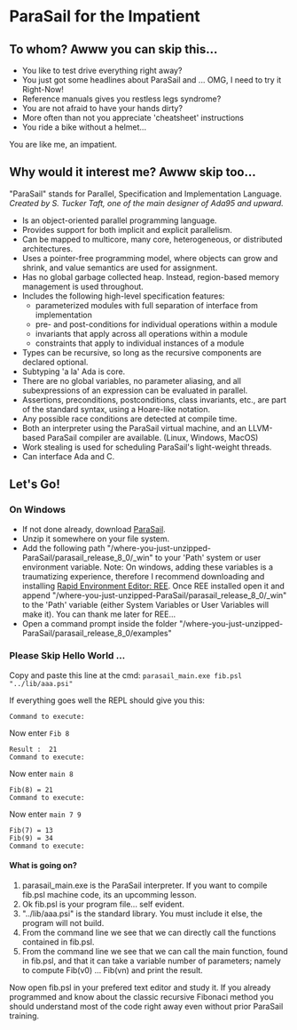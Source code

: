 # ParaSail for the Impatient

## To whom? Awww you can skip this...

- You like to test drive everything right away? 
- You just got some headlines about ParaSail and ... OMG, I need to try it Right-Now! 
- Reference manuals gives you restless legs syndrome? 
- You are not afraid to have your hands dirty?
- More often than not you appreciate 'cheatsheet' instructions
- You ride a bike without a helmet...

You are like me, an impatient.


## Why would it interest me? Awww skip too...

"ParaSail" stands for Parallel, Specification and Implementation Language.     
_Created by S. Tucker Taft, one of the main designer of Ada95 and upward._   

- Is an object-oriented parallel programming language.
- Provides support for both implicit and explicit parallelism.
- Can be mapped to multicore, many core, heterogeneous, or distributed architectures.
- Uses a pointer-free programming model, where objects can grow and shrink, and value semantics are used for assignment. 
- Has no global garbage collected heap. Instead, region-based memory management is used throughout. 
- Includes the following high-level specification features:
  - parameterized modules with full separation of interface from implementation 
  - pre- and post-conditions for individual operations within a module 
  - invariants that apply across all operations within a module
  - constraints that apply to individual instances of a module
- Types can be recursive, so long as the recursive components are declared optional. 
- Subtyping 'a la' Ada is core.
- There are no global variables, no parameter aliasing, and all subexpressions of an expression can be evaluated in parallel. 
- Assertions, preconditions, postconditions, class invariants, etc., are part of the standard syntax, using a Hoare-like notation. 
- Any possible race conditions are detected at compile time.
- Both an interpreter using the ParaSail virtual machine, and an LLVM-based ParaSail compiler are available. (Linux, Windows, MacOS)
- Work stealing is used for scheduling ParaSail's light-weight threads.
- Can interface Ada and C.

## Let's Go!

### On Windows

- If not done already, download [ParaSail](https://drive.google.com/file/d/1h6FiwuZU9PoNFEp5a3Lp4C-6YG121w_n/view).
- Unzip it somewhere on your file system.
- Add the following path "/where-you-just-unzipped-ParaSail/parasail_release_8_0/\_win" to your 'Path' system or user environment variable. Note: On windows, adding these variables is a traumatizing experience, therefore I recommend downloading and installing [Rapid Environment Editor: REE](https://www.rapidee.com/en/download). Once REE installed open it and append "/where-you-just-unzipped-ParaSail/parasail_release_8_0/\_win" to the 'Path' variable (either System Variables or User Variables will make it). You can thank me later for REE...
- Open a command prompt inside the folder "/where-you-just-unzipped-ParaSail/parasail_release_8_0/examples"

### Please Skip Hello World ...
Copy and paste this line at the cmd: ```parasail_main.exe fib.psl "../lib/aaa.psi"```

If everything goes well the REPL should give you this:
```
Command to execute:
```
Now enter ```Fib 8```
```
Result :  21
Command to execute: 
```
Now enter ```main 8```
```
Fib(8) = 21
Command to execute: 
```
Now enter ```main 7 9```
```
Fib(7) = 13
Fib(9) = 34
Command to execute:
```

#### What is going on?

1. parasail_main.exe is the ParaSail interpreter. If you want to compile fib.psl machine code, its an upcomming lesson.
2. Ok fib.psl is your program file... self evident.
3. "../lib/aaa.psi" is the standard library. You must include it else, the program will not build.
4. From the command line we see that we can directly call the functions contained in fib.psl.
5. From the command line we see that we can call the main function, found in fib.psl, and that it can take a variable number of parameters; namely to compute Fib(v0) ... Fib(vn) and print the result.

Now open fib.psl in your prefered text editor and study it. If you already programmed and know about the classic recursive Fibonaci method you should understand most of the code right away even without prior ParaSail training.


